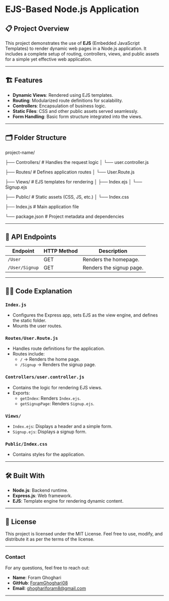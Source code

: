 
# EJS-Based Node.js Application

## 📋 Project Overview
This project demonstrates the use of **EJS** (Embedded JavaScript Templates) to render dynamic web pages in a Node.js application. It includes a complete setup of routing, controllers, views, and public assets for a simple yet effective web application.

---

## 🏗️ Features
- **Dynamic Views**: Rendered using EJS templates.
- **Routing**: Modularized route definitions for scalability.
- **Controllers**: Encapsulation of business logic.
- **Static Files**: CSS and other public assets served seamlessly.
- **Form Handling**: Basic form structure integrated into the views.

---

## 🗂️ Folder Structure

project-name/

├── Controllers/    # Handles the request logic
│   └── user.controller.js

├── Routes/         # Defines application routes
│   └── User.Route.js

├── Views/          # EJS templates for rendering
│   ├── Index.ejs
│   └── Signup.ejs

├── Public/         # Static assets (CSS, JS, etc.)
│   └── Index.css

├── Index.js        # Main application file

└── package.json    # Project metadata and dependencies


---
   
## 📌 API Endpoints

| **Endpoint**      | **HTTP Method** | **Description**               |
|--------------------|-----------------|--------------------------------|
| `/User`           | GET             | Renders the homepage.         |
| `/User/Signup`    | GET             | Renders the signup page.      |

---

## 🧑‍💻 Code Explanation

### `Index.js`
- Configures the Express app, sets EJS as the view engine, and defines the static folder.
- Mounts the user routes.

### `Routes/User.Route.js`
- Handles route definitions for the application.
- Routes include:
  - `/` → Renders the home page.
  - `/Signup` → Renders the signup page.

### `Controllers/user.controller.js`
- Contains the logic for rendering EJS views.
- Exports:
  - `getIndex`: Renders `Index.ejs`.
  - `getSignupPage`: Renders `Signup.ejs`.

### `Views/`
- `Index.ejs`: Displays a header and a simple form.
- `Signup.ejs`: Displays a signup form.

### `Public/Index.css`
- Contains styles for the application.

---

## 🛠️ Built With
- **Node.js**: Backend runtime.
- **Express.js**: Web framework.
- **EJS**: Template engine for rendering dynamic content.

---

## 📜 License
This project is licensed under the MIT License. Feel free to use, modify, and distribute it as per the terms of the license.

---

### Contact

For any questions, feel free to reach out:

- **Name**: Foram Ghoghari
- **GitHub**: [ForamGhoghari08](https://github.com/ForamGhoghari08)
- **Email**: ghoghariforam8@gmail.com

---
